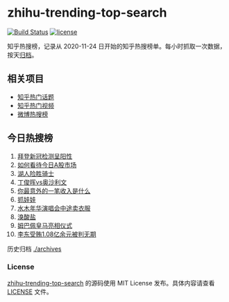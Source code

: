 # zhihu-trending-top-search

[![Build Status](https://github.com/justjavac/zhihu-trending-top-search/workflows/ci/badge.svg?branch=main)](https://github.com/justjavac/zhihu-trending-top-search/actions)
[![license](https://img.shields.io/github/license/justjavac/zhihu-trending-top-search)](https://github.com/justjavac/zhihu-trending-top-search/blob/main/LICENSE)

知乎热搜榜，记录从 2020-11-24
日开始的知乎热搜榜单。每小时抓取一次数据，按天[归档](./archives)。

## 相关项目

- [知乎热门话题](https://github.com/justjavac/zhihu-trending-hot-questions)
- [知乎热门视频](https://github.com/justjavac/zhihu-trending-hot-video)
- [微博热搜榜](https://github.com/justjavac/weibo-trending-hot-search)

## 今日热搜榜

<!-- BEGIN -->
<!-- 最后更新时间 Sun Jul 21 2024 11:12:19 GMT+0800 (China Standard Time) -->

1. [拜登新冠检测呈阳性](https://www.zhihu.com/search?q=拜登新冠检测呈阳性)
1. [如何看待今日A股市场](https://www.zhihu.com/search?q=如何看待今日A股市场)
1. [湖人险胜骑士](https://www.zhihu.com/search?q=湖人险胜骑士)
1. [丁俊晖vs奥沙利文](https://www.zhihu.com/search?q=丁俊晖vs奥沙利文)
1. [你最意外的一笔收入是什么](https://www.zhihu.com/search?q=你最意外的一笔收入是什么)
1. [抓娃娃](https://www.zhihu.com/search?q=抓娃娃)
1. [水木年华演唱会中途卖衣服](https://www.zhihu.com/search?q=水木年华演唱会中途卖衣服)
1. [溴酸盐](https://www.zhihu.com/search?q=溴酸盐)
1. [姆巴佩皇马亮相仪式](https://www.zhihu.com/search?q=姆巴佩皇马亮相仪式)
1. [李东受贿1.08亿余元被判无期](https://www.zhihu.com/search?q=李东受贿1.08亿余元被判无期)

<!-- END -->

历史归档 [./archives](./archives)

### License

[zhihu-trending-top-search](https://github.com/justjavac/zhihu-trending-top-search)
的源码使用 MIT License 发布。具体内容请查看 [LICENSE](./LICENSE) 文件。

